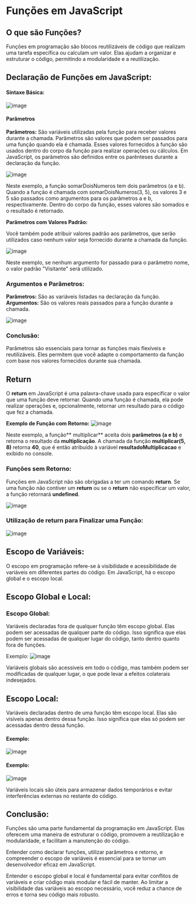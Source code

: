 # Funções em JavaScript

## O que são Funções?

Funções em programação são blocos reutilizáveis de código que realizam uma tarefa específica ou calculam um valor. Elas ajudam a organizar e estruturar o código, permitindo a modularidade e a reutilização.

## Declaração de Funções em JavaScript:

#### Sintaxe Básica: 

![image](https://github.com/Midssouza/Logica_de_Programacao/assets/60756132/214a97b7-0228-47a6-9584-6f7f905a76a2)

#### Parâmetros 

**Parâmetros:**
  São variáveis utilizadas pela função para receber valores durante a chamada.
  Parâmetros são valores que podem ser passados para uma função quando ela é chamada. Esses valores fornecidos à função são usados dentro do corpo da função para realizar operações ou cálculos. Em JavaScript, os parâmetros são definidos entre os parênteses durante a declaração da função.

  ![image](https://github.com/Midssouza/Logica_de_Programacao/assets/60756132/9baba4ff-d78d-4299-8f7d-05a504d0000f)

  Neste exemplo, a função somarDoisNumeros tem dois parâmetros (a e b). Quando a função é chamada com somarDoisNumeros(3, 5), os valores 3 e 5 são passados como argumentos para os parâmetros a e b, respectivamente. Dentro do corpo da função, esses valores são somados e o resultado é retornado.

  **Parâmetros com Valores Padrão:**

  Você também pode atribuir valores padrão aos parâmetros, que serão utilizados caso nenhum valor seja fornecido durante a chamada da função.

  ![image](https://github.com/Midssouza/Logica_de_Programacao/assets/60756132/583a5948-94df-4409-926c-7708733b6e53)

  Neste exemplo, se nenhum argumento for passado para o parâmetro nome, o valor padrão "Visitante" será utilizado.

###  Argumentos e Parâmetros:

**Parâmetros:**  São as variáveis listadas na declaração da função.
**Argumentos:** São os valores reais passados para a função durante a chamada.

![image](https://github.com/Midssouza/Logica_de_Programacao/assets/60756132/a6ca68f4-0723-4576-8c65-bcc8b8977a17)

### Conclusão:
Parâmetros são essenciais para tornar as funções mais flexíveis e reutilizáveis. Eles permitem que você adapte o comportamento da função com base nos valores fornecidos durante sua chamada.


## Return 
O **return** em JavaScript é uma palavra-chave usada para especificar o valor que uma função deve retornar. Quando uma função é chamada, ela pode realizar operações e, opcionalmente, retornar um resultado para o código que fez a chamada.

**Exemplo de Função com Retorno:**
![image](https://github.com/Midssouza/Logica_de_Programacao/assets/60756132/cbeafc79-f66f-4734-aa82-8ac138fed6af)

Neste exemplo, a função** multiplicar** aceita dois **parâmetros (a e b)** e retorna o resultado da **multiplicação**. A chamada da função **multiplicar(5, 8)** retorna **40**, que é então atribuído à variável **resultadoMultiplicacao** e exibido no console.

### Funções sem Retorno:
Funções em JavaScript não são obrigadas a ter um comando **return**. Se uma função não contiver um **return** ou se o **return** não especificar um valor, a função retornará **undefined**.

![image](https://github.com/Midssouza/Logica_de_Programacao/assets/60756132/b4de8e67-73fa-413d-b025-589f469aa72a)


### Utilização de return para Finalizar uma Função:

![image](https://github.com/Midssouza/Logica_de_Programacao/assets/60756132/54309e9d-604f-457b-9872-446f783c1188)


## Escopo de Variáveis:

O escopo em programação refere-se à visibilidade e acessibilidade de variáveis em diferentes partes do código. Em JavaScript, há o escopo global e o escopo local.


## Escopo Global e Local:

### Escopo Global:
Variáveis declaradas fora de qualquer função têm escopo global. Elas podem ser acessadas de qualquer parte do código.
Isso significa que elas podem ser acessadas de qualquer lugar do código, tanto dentro quanto fora de funções.

Exemplo:
![image](https://github.com/Midssouza/Logica_de_Programacao/assets/60756132/ca8b58fc-2820-4138-8272-a3e151bbb41d)

Variáveis globais são acessíveis em todo o código, mas também podem ser modificadas de qualquer lugar, o que pode levar a efeitos colaterais indesejados.

## Escopo Local: 
Variáveis declaradas dentro de uma função têm escopo local. Elas são visíveis apenas dentro dessa função.  Isso significa que elas só podem ser acessadas dentro dessa função.

#### Exemplo: 
![image](https://github.com/Midssouza/Logica_de_Programacao/assets/60756132/2306717f-8568-4ac3-9ac3-38a98a7aad9f)

#### Exemplo:

![image](https://github.com/Midssouza/Logica_de_Programacao/assets/60756132/714c8d0d-2a40-4d34-8aef-37273301acb9)

Variáveis locais são úteis para armazenar dados temporários e evitar interferências externas no restante do código.


## Conclusão:

Funções são uma parte fundamental da programação em JavaScript. Elas oferecem uma maneira de estruturar o código, promovem a reutilização e modularidade, e facilitam a manutenção do código.

Entender como declarar funções, utilizar parâmetros e retorno, e compreender o escopo de variáveis é essencial para se tornar um desenvolvedor eficaz em JavaScript.

Entender o escopo global e local é fundamental para evitar conflitos de variáveis e criar código mais modular e fácil de manter. Ao limitar a visibilidade das variáveis ao escopo necessário, você reduz a chance de erros e torna seu código mais robusto.
